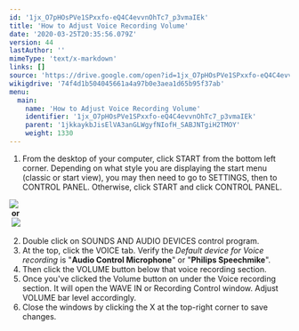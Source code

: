 ```yaml
---
id: '1jx_O7pHOsPVe1SPxxfo-eQ4C4evvnOhTc7_p3vmaIEk'
title: 'How to Adjust Voice Recording Volume'
date: '2020-03-25T20:35:56.079Z'
version: 44
lastAuthor: ''
mimeType: 'text/x-markdown'
links: []
source: 'https://drive.google.com/open?id=1jx_O7pHOsPVe1SPxxfo-eQ4C4evvnOhTc7_p3vmaIEk'
wikigdrive: '74f4d1b504045661a4a97b0e3aea1d65b95f37ab'
menu:
  main:
    name: 'How to Adjust Voice Recording Volume'
    identifier: '1jx_O7pHOsPVe1SPxxfo-eQ4C4evvnOhTc7_p3vmaIEk'
    parent: '1jkkaykbJisElVA3anGLWgyfNIofH_SABJNTgiH2TMOY'
    weight: 1330
---
```

1. From the desktop of your computer, click START from the bottom left corner. Depending on what style you are displaying the start menu (classic or start view), you may then need to go to SETTINGS, then to CONTROL PANEL. Otherwise, click START and click CONTROL PANEL.

  
![](../how-to-adjust-voice-recording-volume.assets/e6899e44e30cb5c0f39b26b678152ba3.png)  
 **or**  
 ![](../how-to-adjust-voice-recording-volume.assets/c0a161aa932f3bb4093a1218282d7b56.png)  


2. Double click on SOUNDS AND AUDIO DEVICES control program.
3. At the top, click the VOICE tab. Verify the <em>Default device for Voice recording</em> is "<strong>Audio Control Microphone</strong>" or "<strong>Philips Speechmike</strong>".
4. Then click the VOLUME button below that voice recording section.
5. Once you've clicked the Volume button on under the Voice recording section. It will open the WAVE IN or Recording Control window. Adjust VOLUME bar level accordingly.
6. Close the windows by clicking the X at the top-right corner to save changes.
